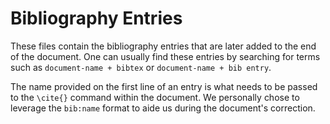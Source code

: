 # Bibliography Entries
These files contain the bibliography entries that are later added to the end of the document. One can usually find these entries by searching for terms such as `document-name + bibtex` or `document-name + bib entry`.

The name provided on the first line of an entry is what needs to be passed to the `\cite{}` command within the document. We personally chose to leverage the `bib:name` format to aide us during the document's correction.
